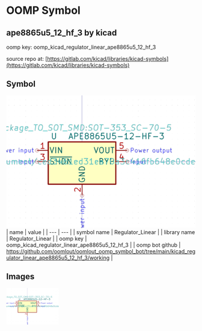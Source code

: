 # OOMP Symbol  
## ape8865u5_12_hf_3  by kicad  
  
oomp key: oomp_kicad_regulator_linear_ape8865u5_12_hf_3  
  
source repo at: [https://gitlab.com/kicad/libraries/kicad-symbols](https://gitlab.com/kicad/libraries/kicad-symbols)  
## Symbol  
  
[![working.png](working_600.png)](working.png)  
| name | value | 
| --- | --- | 
| symbol name | Regulator_Linear | 
| library name | Regulator_Linear | 
| oomp key | oomp_kicad_regulator_linear_ape8865u5_12_hf_3 | 
| oomp bot github | https://github.com/oomlout/oomlout_oomp_symbol_bot/tree/main/kicad_regulator_linear_ape8865u5_12_hf_3/working | 
## Images  
  
[![working.png](working_140.png)](working.png)  
